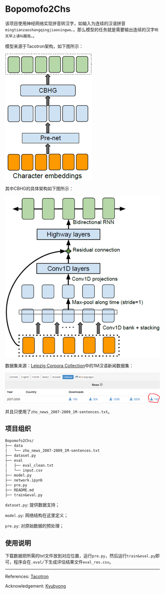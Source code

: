 # Bopomofo2Chs

该项目使用神经网络实现拼音转汉字，如输入为连续的汉语拼音```mingtianzaoshangqingjiaoxingwo。```，那么模型的任务就是需要输出连续的汉字```明天早上请叫醒我。```。

模型来源于Tacotron架构，如下图所示：

![](img/2019-06-19_15-37-08.bmp)

其中CBHG的具体架构如下图所示：

![](img/2019-06-19_15-35-35.bmp)

数据集来源：[Leipzig Corpora Collection](http://wortschatz.uni-leipzig.de/en/download/)中的1M汉语新闻数据集：

![](img/2019-06-19_16-02-41.bmp)

并且只使用了```zho_news_2007-2009_1M-sentences.txt```。

## 项目组织

```
Bopomofo2Chs/
├── data
│   └── zho_news_2007-2009_1M-sentences.txt
├── dataset.py
├── eval
│   ├── eval_clean.txt
│   └── input.csv
├── model.py
├── network.ipynb
├── pre.py
├── README.md
├── train&eval.py
```

```dataset.py```: 提供数据支持；

```model.py```: 网络结构在这里定义；

```pre.py```: 对原始数据的预处理；

## 使用说明

下载数据把所需的txt文件放到对应位置，运行```pre.py```，然后运行```train&eval.py```即可，程序会在```.eval/```下生成评估结果文件```eval_res.csv```。

---

References: [Tacotron](https://arxiv.org/abs/1703.10135)

Acknowledgement: [Kyubyong](https://github.com/Kyubyong)

